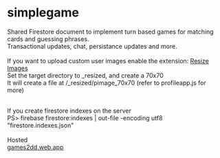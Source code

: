 # simplegame
Shared Firestore document to implement turn based games for matching cards and guessing phrases.
<br>
Transactional updates, chat, persistance updates and more.
<br><br>
If you want to upload custom user images enable the extension: <a href="https://extensions.dev/extensions/firebase/storage-resize-images" target="_blank">Resize Images</a><br>
Set the target directory to _resized, and create a 70x70
<br>
It will create a file at <userstorage>/_resized/pimage_70x70 (refer to profileapp.js for more)
<br><br>

If you create firestore indexes on the server<br>
 PS> firebase firestore:indexes | out-file -encoding utf8 "firestore.indexes.json"
 <br><br>
Hosted<br>
<a href="https://games2dd.web.app/" target="_blank">games2dd.web.app</a>
<br>